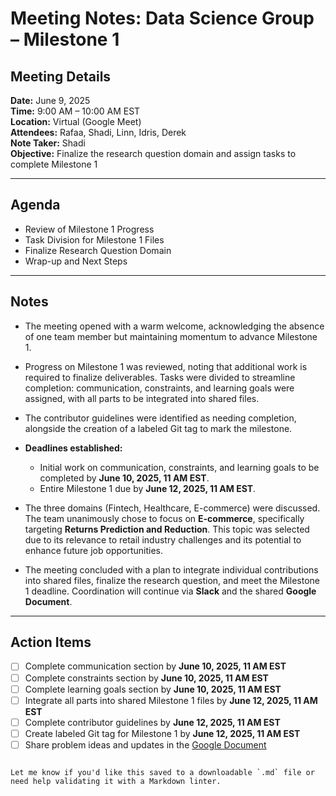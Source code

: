 # Meeting Notes: Data Science Group – Milestone 1

## Meeting Details

**Date:** June 9, 2025  
**Time:** 9:00 AM – 10:00 AM EST  
**Location:** Virtual (Google Meet)  
**Attendees:** Rafaa, Shadi, Linn, Idris, Derek  
**Note Taker:** Shadi  
**Objective:** Finalize the research question domain and assign tasks to complete Milestone 1

---

## Agenda

- Review of Milestone 1 Progress  
- Task Division for Milestone 1 Files  
- Finalize Research Question Domain  
- Wrap-up and Next Steps  

---

## Notes

- The meeting opened with a warm welcome, acknowledging the absence of one team member but maintaining momentum to advance Milestone 1.

- Progress on Milestone 1 was reviewed, noting that additional work is required to finalize deliverables. Tasks were divided to streamline completion: communication, constraints, and learning goals were assigned, with all parts to be integrated into shared files.

- The contributor guidelines were identified as needing completion, alongside the creation of a labeled Git tag to mark the milestone.

- **Deadlines established:**
  - Initial work on communication, constraints, and learning goals to be completed by **June 10, 2025, 11 AM EST**.
  - Entire Milestone 1 due by **June 12, 2025, 11 AM EST**.

- The three domains (Fintech, Healthcare, E-commerce) were discussed. The team unanimously chose to focus on **E-commerce**, specifically targeting **Returns Prediction and Reduction**. This topic was selected due to its relevance to retail industry challenges and its potential to enhance future job opportunities.

- The meeting concluded with a plan to integrate individual contributions into shared files, finalize the research question, and meet the Milestone 1 deadline. Coordination will continue via **Slack** and the shared **Google Document**.

---

## Action Items

- [ ] Complete communication section by **June 10, 2025, 11 AM EST**  
- [ ] Complete constraints section by **June 10, 2025, 11 AM EST**  
- [ ] Complete learning goals section by **June 10, 2025, 11 AM EST**  
- [ ] Integrate all parts into shared Milestone 1 files by **June 12, 2025, 11 AM EST**  
- [ ] Complete contributor guidelines by **June 12, 2025, 11 AM EST**  
- [ ] Create labeled Git tag for Milestone 1 by **June 12, 2025, 11 AM EST**  
- [ ] Share problem ideas and updates in the [Google Document](https://docs.google.com/document/d/13iPKyEAhX499iiJYInLbcRKySS1p4R_upxixYhqclZs/edit?usp=sharing)

```

Let me know if you'd like this saved to a downloadable `.md` file or need help validating it with a Markdown linter.
